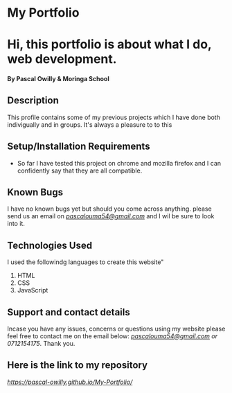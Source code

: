 # My Portfolio
# Hi, this portfolio is about what I do, web development. 
#### By Pascal Owilly & Moringa School
## Description
This profile contains some of my previous projects which I have done both indivigually and in groups. It's always a pleasure to to this
## Setup/Installation Requirements
* So far I have tested this project on chrome and mozilla firefox and I can confidently say that they are all compatible.
## Known Bugs
I have no known bugs yet but should you come across anything. please send us an email on *pascalouma54@gmail.com* and I wil be sure to look into it.
## Technologies Used
I used the followindg languages to create this website"
1. HTML
2. CSS
3. JavaScript
## Support and contact details
Incase you have any issues, concerns or questions using my website please feel free to contact me on the email below:
*pascalouma54@gmail.com
or
0712154175*. Thank you.

## Here is the link to my repository
*https://pascal-owilly.github.io/My-Portfolio/*